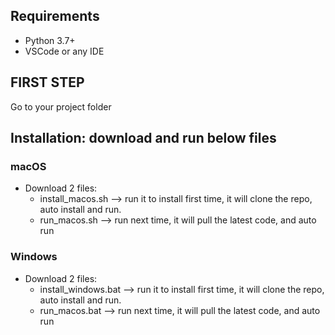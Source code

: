 ## Requirements
- Python 3.7+
- VSCode or any IDE

## FIRST STEP
Go to your project folder

## Installation: download and run below files

### macOS
- Download 2 files:
  + install_macos.sh     --> run it to install first time, it will clone the repo, auto install and run.
  + run_macos.sh         --> run next time, it will pull the latest code, and auto run

### Windows
- Download 2 files:
  + install_windows.bat  --> run it to install first time, it will clone the repo, auto install and run.
  + run_macos.bat        --> run next time, it will pull the latest code, and auto run
